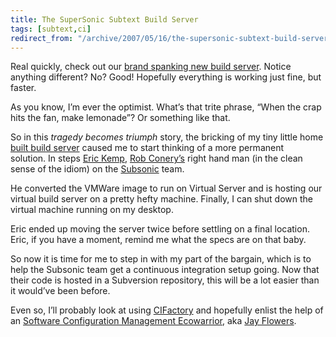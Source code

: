 ```yaml
---
title: The SuperSonic Subtext Build Server
tags: [subtext,ci]
redirect_from: "/archive/2007/05/16/the-supersonic-subtext-build-server.aspx/"
---
```


Real quickly, check out our [brand spanking new build
server](http://build.subtextproject.com/ccnet/ViewFarmReport.aspx "Subtext Build Server").
Notice anything different? No? Good! Hopefully everything is working
just fine, but faster.

As you know, I’m ever the optimist. What’s that trite phrase, “When the
crap hits the fan, make lemonade”? Or something like that.

So in this *tragedy becomes triumph* story, the bricking of my tiny
little home [built build
server](https://haacked.com/archive/2007/04/24/the-death-of-the-subtext-build-server.aspx "Death of the Subtext Build Server")
caused me to start thinking of a more permanent solution. In steps [Eric
Kemp](http://monk.thelonio.us/Default.aspx "monk.thelonio.us"), [Rob
Conery’s](http://blog.wekeroad.com/ "Rob Conery’s Blog") right hand man
(in the clean sense of the idiom) on the
[Subsonic](http://codeplex.com/actionpack "Subsonic") team.

He converted the VMWare image to run on Virtual Server and is hosting
our virtual build server on a pretty hefty machine. Finally, I can shut
down the virtual machine running on my desktop.

Eric ended up moving the server twice before settling on a final
location. Eric, if you have a moment, remind me what the specs are on
that baby.

So now it is time for me to step in with my part of the bargain, which
is to help the Subsonic team get a continuous integration setup going.
Now that their code is hosted in a Subversion repository, this will be a
lot easier than it would’ve been before.

Even so, I’ll probably look at using
[CIFactory](http://www.cifactory.org/ "CIFactory") and hopefully enlist
the help of an [Software Configuration Management
Ecowarrior](http://jayflowers.com/WordPress/?p=149 "Software Configuraiton Management Ecowarrior"),
aka [Jay Flowers](http://jayflowers.com/joomla/ "Jay Flowers").

